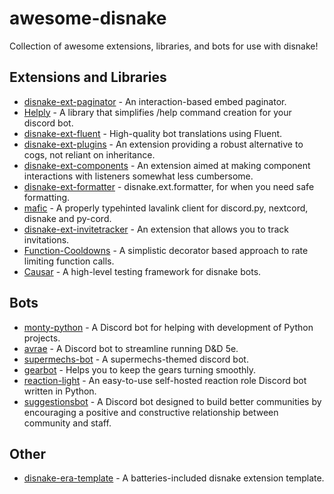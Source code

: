 # awesome-disnake

Collection of awesome extensions, libraries, and bots for use with disnake!

## Extensions and Libraries

- [disnake-ext-paginator](https://github.com/Snipy7374/disnake-ext-paginator) - An interaction-based embed paginator.
- [Helply](https://github.com/dlchamp/Helply) - A library that simplifies /help command creation for your discord bot.
- [disnake-ext-fluent](https://github.com/disnake-era/disnake-ext-fluent) - High-quality bot translations using Fluent.
- [disnake-ext-plugins](https://github.com/DisnakeCommunity/disnake-ext-plugins) - An extension providing a robust alternative to cogs, not reliant on inheritance.
- [disnake-ext-components](https://github.com/DisnakeCommunity/disnake-ext-components) - An extension aimed at making component interactions with listeners somewhat less cumbersome.
- [disnake-ext-formatter](https://github.com/DisnakeCommunity/disnake-ext-formatter) - disnake.ext.formatter, for when you need safe formatting.
- [mafic](https://github.com/ooliver1/mafic) - A properly typehinted lavalink client for discord.py, nextcord, disnake and py-cord.
- [disnake-ext-invitetracker](https://github.com/earluv/disnake-ext-invitetracker) - An extension that allows you to track invitations.
- [Function-Cooldowns](https://github.com/Skelmis/Function-Cooldowns) - A simplistic decorator based approach to rate limiting function calls.
- [Causar](https://github.com/Skelmis/Causar) - A high-level testing framework for disnake bots.

## Bots

- [monty-python](https://github.com/onerandomusername/monty-python) - A Discord bot for helping with development of Python projects.
- [avrae](https://github.com/avrae/avrae) - A Discord bot to streamline running D&D 5e.
- [supermechs-bot](https://github.com/Enegg/supermechs-bot) - A supermechs-themed discord bot.
- [gearbot](https://github.com/gearbot/GearBot) - Helps you to keep the gears turning smoothly.
- [reaction-light](https://github.com/eibex/reaction-light) - An easy-to-use self-hosted reaction role Discord bot written in Python.
- [suggestionsbot](https://github.com/suggestionsbot/suggestions-bot) - A Discord bot designed to build better communities by encouraging a positive and constructive relationship between community and staff.

## Other

- [disnake-era-template](https://github.com/disnake-era/template) - A batteries-included disnake extension template.
